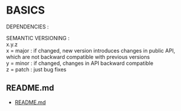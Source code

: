 # BASICS  
  
DEPENDENCIES :   
  
SEMANTIC VERSIONING :   
x.y.z  
x = major	: if changed, new version introduces changes in public API,  
which are not  backward compatible with previous versions  
y = minor	: if changed, changes in API backward compatible  
z = patch	: just bug fixes  

## README.md  
*	[README.md](./README.md)  

